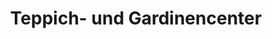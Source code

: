 ---
title: "Teppich- und Gardinencenter"
url: /suederhastedt/teppich-und-gardinencenter/
shop: Gardinen
---